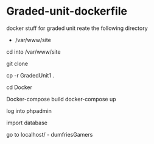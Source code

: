 # Graded-unit-dockerfile
docker stuff for graded unit
reate the following directory 
 - /var/www/site

 cd into /var/www/site

 git clone <git url>

 cp -r GradedUnit1 .

 cd Docker

 Docker-compose build
 docker-compose up

 log into phpadmin

 import database

 go to localhost/ - dumfriesGamers
